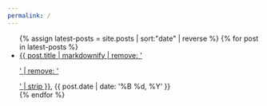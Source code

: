 ```yaml
---
permalink: /
---
```

<ul>
{% assign latest-posts = site.posts | sort:"date" | reverse  %}
{% for post in latest-posts %}
<li><a href="{{ post.url }}">{{ post.title | markdownify | remove: '<p>' | remove: '</p>' | strip }}</a>, {{ post.date | date: '%B %d, %Y' }}</li>
{% endfor %}
</ul>